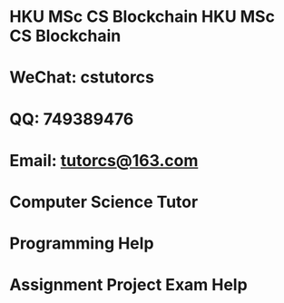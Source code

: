 # HKU MSc CS Blockchain HKU MSc CS Blockchain
# WeChat: cstutorcs

# QQ: 749389476

# Email: tutorcs@163.com

# Computer Science Tutor

# Programming Help

# Assignment Project Exam Help

